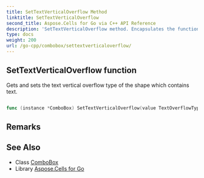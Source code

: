 ```yaml
---
title: SetTextVerticalOverflow Method 
linktitle: SetTextVerticalOverflow
second_title: Aspose.Cells for Go via C++ API Reference
description: 'SetTextVerticalOverflow method. Encapsulates the function that represents settextverticaloverflow in Go.'
type: docs
weight: 200
url: /go-cpp/combobox/settextverticaloverflow/
---
```


## SetTextVerticalOverflow function

Gets and sets the text vertical overflow type of the shape which contains text.

```go

func (instance *ComboBox) SetTextVerticalOverflow(value TextOverflowType)  error

```

## Remarks


## See Also

* Class [ComboBox](../)
* Library [Aspose.Cells for Go](../../)
